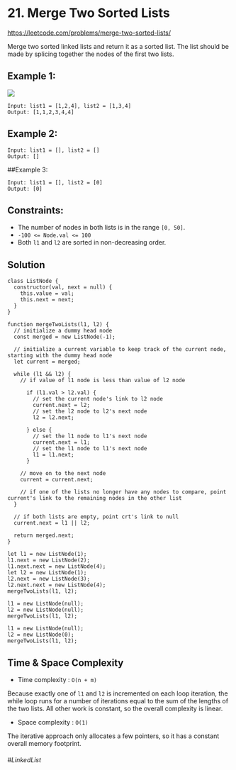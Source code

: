 # 21. Merge Two Sorted Lists

https://leetcode.com/problems/merge-two-sorted-lists/

Merge two sorted linked lists and return it as a sorted list. The list should be made by splicing together the nodes of the first two lists.

## Example 1:

![](https://assets.leetcode.com/uploads/2020/10/03/merge_ex1.jpg)
````
Input: list1 = [1,2,4], list2 = [1,3,4]
Output: [1,1,2,3,4,4]
````
## Example 2:
````
Input: list1 = [], list2 = []
Output: []
````
##Example 3:
````
Input: list1 = [], list2 = [0]
Output: [0]
````
## Constraints:
- The number of nodes in both lists is in the range `[0, 50]`.
- `-100 <= Node.val <= 100`
- Both `l1` and `l2` are sorted in non-decreasing order.

## Solution 
````
class ListNode {
  constructor(val, next = null) {
    this.value = val;
    this.next = next;
  }
}

function mergeTwoLists(l1, l2) {
  // initialize a dummy head node
  const merged = new ListNode(-1);
  
  // initialize a current variable to keep track of the current node, starting with the dummy head node
  let current = merged;

  while (l1 && l2) {
    // if value of l1 node is less than value of l2 node
  
      if (l1.val > l2.val) {
        // set the current node's link to l2 node
        current.next = l2;
        // set the l2 node to l2's next node
        l2 = l2.next;
  
      } else {
        // set the l1 node to l1's next node
        current.next = l1;
        // set the l1 node to l1's next node
        l1 = l1.next;
      }
    
    // move on to the next node
    current = current.next;
    
    // if one of the lists no longer have any nodes to compare, point current's link to the remaining nodes in the other list
  }
 
  // if both lists are empty, point crt's link to null
  current.next = l1 || l2;

  return merged.next;
}

let l1 = new ListNode(1);
l1.next = new ListNode(2);
l1.next.next = new ListNode(4);
let l2 = new ListNode(1);
l2.next = new ListNode(3);
l2.next.next = new ListNode(4);
mergeTwoLists(l1, l2);

l1 = new ListNode(null);
l2 = new ListNode(null);
mergeTwoLists(l1, l2);

l1 = new ListNode(null);
l2 = new ListNode(0);
mergeTwoLists(l1, l2);

````

## Time & Space Complexity

- Time complexity : `O(n + m)`

Because exactly one of `l1` and `l2` is incremented on each loop iteration, the while loop runs for a number of iterations equal to the sum of the lengths of the two lists. All other work is constant, so the overall complexity is linear.

- Space complexity : `O(1)`

The iterative approach only allocates a few pointers, so it has a constant overall memory footprint.
###### #LinkedList

